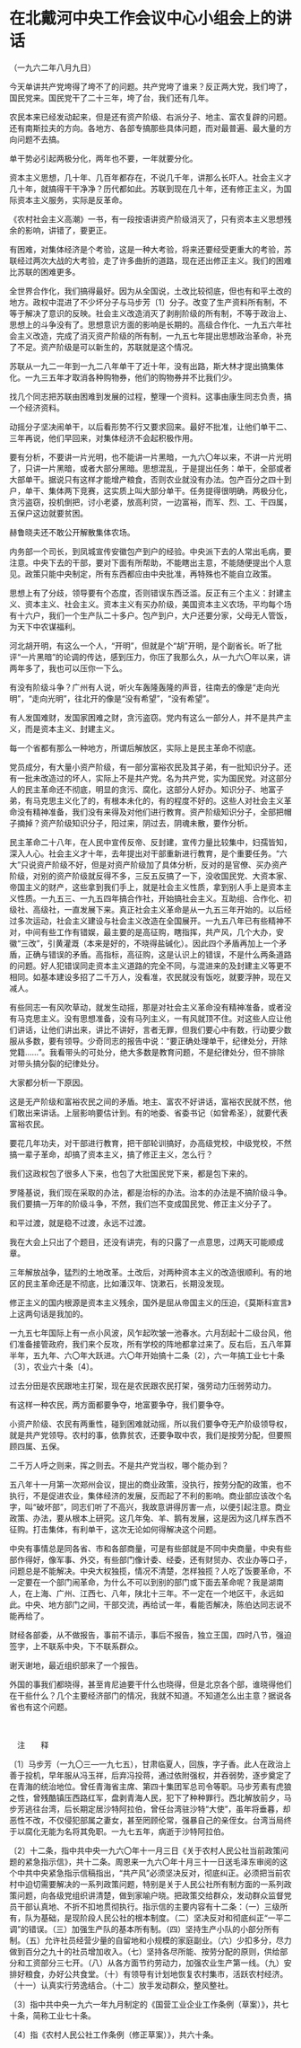 # 在北戴河中央工作会议中心小组会上的讲话

（一九六二年八月九日）

今天单讲共产党垮得了垮不了的问题。共产党垮了谁来？反正两大党，我们垮了，国民党来。国民党干了二十三年，垮了台，我们还有几年。

农民本来已经发动起来，但是还有资产阶级、右派分子、地主、富农复辟的问题。还有南斯拉夫的方向。各地方、各部专搞那些具体问题，而对最普遍、最大量的方向问题不去搞。

单干势必引起两极分化，两年也不要，一年就要分化。

资本主义思想，几十年、几百年都存在，不说几千年，讲那么长吓人。社会主义才几十年，就搞得干干净净？历代都如此。苏联到现在几十年，还有修正主义，为国际资本主义服务，实际是反革命。

《农村社会主义高潮》一书，有一段按语讲资产阶级消灭了，只有资本主义思想残余的影响，讲错了，要更正。

有困难，对集体经济是个考验，这是一种大考验，将来还要经受更重大的考验，苏联经过两次大战的大考验，走了许多曲折的道路，现在还出修正主义。我们的困难比苏联的困难更多。

全世界合作化，我们搞得最好。因为从全国说，土改比较彻底，但也有和平土改的地方。政权中混进了不少坏分子与马步芳〔1〕分子。改变了生产资料所有制，不等于解决了意识的反映。社会主义改造消灭了剥削阶级的所有制，不等于政治上、思想上的斗争没有了。思想意识方面的影响是长期的。高级合作化、一九五六年社会主义改造，完成了消灭资产阶级的所有制，一九五七年提出思想政治革命，补充了不足。资产阶级是可以新生的，苏联就是这个情况。

苏联从一九二一年到一九二八年单干了近十年，没有出路，斯大林才提出搞集体化。一九三五年才取消各种购物券，他们的购物券并不比我们少。

找几个同志把苏联由困难到发展的过程，整理一个资料。这事由康生同志负责，搞一个经济资料。

动摇分子坚决闹单干，以后看形势不行又要求回来。最好不批准，让他们单干二、三年再说，他们早回来，对集体经济不会起积极作用。

要有分析，不要讲一片光明，也不能讲一片黑暗，一九六〇年以来，不讲一片光明了，只讲一片黑暗，或者大部分黑暗。思想混乱，于是提出任务：单干，全部或者大部单干。据说只有这样才能增产粮食，否则农业就没有办法。包产百分之四十到户，单干、集体两下竞赛，这实质上叫大部分单干。任务提得很明确，两极分化，贪污盗窃，投机倒把，讨小老婆，放高利贷，一边富裕，而军、烈、工、干四属，五保户这边就要贫困。

赫鲁晓夫还不敢公开解散集体农场。

内务部一个司长，到凤城宣传安徽包产到户的经验。中央派下去的人常出毛病，要注意。中央下去的干部，要对下面有所帮助，不能瞎出主意，不能随便提出个人意见。政策只能中央制定，所有东西都应由中央批准，再特殊也不能自立政策。

思想上有了分歧，领导要有个态度，否则错误东西泛滥。反正有三个主义：封建主义、资本主义、社会主义。资本主义有买办阶级，美国资本主义农场，平均每个场有十六户，我们一个生产队二十多户。包产到户，大户还要分家，父母无人管饭，为天下中农谋福利。

河北胡开明，有这么一个人，“开明”，但就是个“胡”开明，是个副省长。听了批评“一片黑暗”的论调的传达，感到压力，你压了我那么久，从一九六〇年以来，讲两年多了，我也可以压你一下么。

有没有阶级斗争？广州有人说，听火车轰隆轰隆的声音，往南去的像是“走向光明”，“走向光明”，往北开的像是“没有希望”，“没有希望”。

有人发国难财，发国家困难之财，贪污盗窃。党内有这么一部分人，并不是共产主义，而是资本主义、封建主义。

每一个省都有那么一种地方，所谓后解放区，实际上是民主革命不彻底。

党员成分，有大量小资产阶级，有一部分富裕农民及其子弟，有一批知识分子。还有一批未改造过的坏人，实际上不是共产党。名为共产党，实为国民党。对这部分人的民主革命还不彻底，明显的贪污、腐化，这部分人好办。知识分子、地富子弟，有马克思主义化了的，有根本未化的，有的程度不好的。这些人对社会主义革命没有精神准备，我们没有来得及对他们进行教育。资产阶级知识分子，全部把帽子摘掉？资产阶级知识分子，阳过来，阴过去，阴魂未散，要作分析。

民主革命二十八年，在人民中宣传反帝、反封建，宣传力量比较集中，妇孺皆知，深入人心。社会主义才十年，去年提出对干部重新进行教育，是个重要任务。“六大”只说资产阶级不好，但是对资产阶级加了具体分析，反对的是官僚、买办资产阶级，对别的资产阶级就反得不多，三反五反搞了一下，没收国民党、大资本家、帝国主义的财产，这些拿到我们手上，就是社会主义性质，拿到别人手上是资本主义性质。一九五三、一九五四年搞合作社，开始搞社会主义。互助组、合作化、初级社、高级社，一直发展下来。真正社会主义革命是从一九五三年开始的。以后经过多次运动，社会主义建设与社会主义改造在全国展开。一九五八年已有些精神不对，中间有些工作有错娱，最主要的是高征购，瞎指挥，共产风，几个大办，安徽“三改”，引黄灌溉（本来是好的，不晓得盐碱化）。因此四个矛盾再加上一个矛盾，正确与错误的矛盾。高指标，高征购，这是认识上的错误，不是什么两条道路的问题。好人犯错误同走资本主义道路的完全不同，与混进来的及封建主义等更不相同。如基本建设多招了二千万人，没看准，农民就没有饭吃，就要浮肿，现在又减人。

有些同志一有风吹草动，就发生动摇，那是对社会主义革命没有精神准备，或者没有马克思主义。没有思想准备，没有马列主义，一有风就顶不住。对这些人应让他们讲话，让他们讲出来，讲比不讲好，言者无罪，但我们要心中有数，行动要少数服从多数，要有领导。少奇同志的报告中说：“要正确处理单干，纪律处分，开除党籍……”。我看带头的可处分，绝大多数是教育问题，不是纪律处分，但不排除对带头搞分裂的纪律处分。

大家都分析一下原因。

这是无产阶级和富裕农民之间的矛盾。地主、富农不好讲话，富裕农民就不然，他们敢出来讲话。上层影响要估计到。有的地委、省委书记（如曾希圣），就要代表富裕农民。

要花几年功夫，对干部进行教育，把干部轮训搞好，办高级党校，中级党校，不然搞一辈子革命，却搞了资本主义，搞了修正主义，怎么行？

我们这政权包了很多人下来，也包了大批国民党下来，都是包下来的。

罗隆基说，我们现在采取的办法，都是治标的办法。治本的办法是不搞阶级斗争。我们要搞一万年的阶级斗争，不然，我们岂不变成国民党、修正主义分子了。

和平过渡，就是稳不过渡，永远不过渡。

我在大会上只出了个题目，还没有讲完，有的只露了一点意思，过两天可能顺成章。

三年解放战争，猛烈的土地改革。土改后，对两种资本主义的改造很顺利。有的地区的民主革命还是不彻底，比如潘汉年、饶漱石，长期没发现。

修正主义的国内根源是资本主义残余，国外是屈从帝国主义的压迫，《莫斯科宣言》上这两句话是我加的。

一九五七年国际上有一点小风波，风乍起吹皱一池春水。六月刮起十二级台风，他们准备接管政府，我们来个反攻，所有学校的阵地都拿过来了。反右后，五八年算半年，五九年、六〇年大跃进。六〇年开始搞十二条〔2〕，六一年搞工业七十条〔3〕，农业六十条〔4〕。

过去分田是农民跟地主打架，现在是农民跟农民打架，强劳动力压弱劳动力。

有这样一种农民，两方面都要争夺，地富要争夺，我们要争夺。

小资产阶级、农民有两重性，碰到困难就动摇，所以我们要争夺无产阶级领导权，就是共产党领导。农村的事，依靠贫农，还要争取中农，我们是按劳分配，但要照顾四属、五保。

二千万人呼之则来，挥之则去。不是共产党当权，哪个能办到？

五八年十一月第一次郑州会议，提出的商业政策，没执行，按劳分配的政策，也不执行，不是促进农业，集体经济的发展，反而起了不利的影响。商业部应该改个名字，叫“破坏部”，同志们听了不高兴，我故意讲得厉害一点，以便引起注意。商业政策、办法，要从根本上研究。这几年兔、羊、鹅有发展，这是因为这几样东西不征购。打击集体，有利单干，这次无论如何得解决这个问题。

中央有事情总是同各省、市和各部商量，可是有些部就是不同中央商量，中央有些部作得好，像军事、外交，有些部门像计委、经委，还有财贸办、农业办等口子，问题总是不能解决。中央大权独揽，情况不清楚，怎样独揽？人吃了饭要革命，不一定要在一个部门闹革命，为什么不可以到别的部门或下面去革命呢？我是湖南人，在上海、广州、江西七、八年，陕北十三年。不一定在一个地区干，永远如此。中央、地方部门之间，干部交流，再给试一年，看能否解决，陈伯达同志说不能再给了。

财经各部委，从不做报告，事前不请示，事后不报告，独立王国，四时八节，强迫签字，上不联系中央，下不联系群众。

谢天谢地，最近组织部来了一个报告。

外国的事我们都晓得，甚至肯尼迪要干什么也晓得，但是北京各个部，谁晓得他们在干些什么？几个主要经济部门的情况，我就不知道。不知道怎么出主意？据说各省也有这个问题。

　　

　注　　释　

〔1〕马步芳（一九〇三—一九七五），甘肃临夏人，回族，字子香。此人在政治上善于投机，早年服从冯玉祥，后弃冯投蒋，通过依附强权，并吞弱势，逐步奠定了在青海的统治地位。曾任青海省主席、第四十集团军总司令等职。马步芳素有虎狼之性，曾残酷镇压西路红军，盘剥青海人民，犯下了种种罪行。西北解放前夕，马步芳逃往台湾，后长期定居沙特阿拉伯，曾任台湾驻沙特“大使”，虽年将垂暮，却恶性不改，不仅侵犯部属之妻女，甚至罔顾伦常，强暴自己的亲侄女。台湾当局终于以腐化无能为名将其免职。一九七五年，病逝于沙特阿拉伯。

〔2〕十二条，指中共中央一九六〇年十一月三日《关于农村人民公社当前政策问题的紧急指示信》，共十二条。周恩来一九六〇年十月三十一日送毛泽东审阅的这个中共中央紧急指示信稿指出，“共产风”必须坚决反对，彻底纠正。必须把当前农村中迫切需要解决的一系列政策问题，特别是关于人民公社所有制方面的一系列政策问题，向各级党组织讲清楚，做到家喻户晓。把政策交给群众，发动群众监督党员干部认真地、不折不扣地贯彻执行。指示信的主要内容有十二条：（一）三级所有，队为基础，是现阶段人民公社的根本制度。（二）坚决反对和彻底纠正“一平二调”的错误。（三）加强生产队的基本所有制。（四）坚持生产小队的小部分所有制。（五）允许社员经营少量的自留地和小规模的家庭副业。（六）少扣多分，尽力做到百分之九十的社员增加收入。（七）坚持各尽所能、按劳分配的原则，供给部分和工资部分三七开。（八）从各方面节约劳动力，加强农业生产第一线。（九）安排好粮食，办好公共食堂。（十）有领导有计划地恢复农村集市，活跃农村经济。（十一）认真实行劳逸结合。（十二）放手发动群众，整风整社。

〔3〕指中共中央一九六一年九月制定的《国营工业企业工作条例（草案）》，共七十条，简称工业七十条。

〔4〕指《农村人民公社工作条例（修正草案）》，共六十条。
